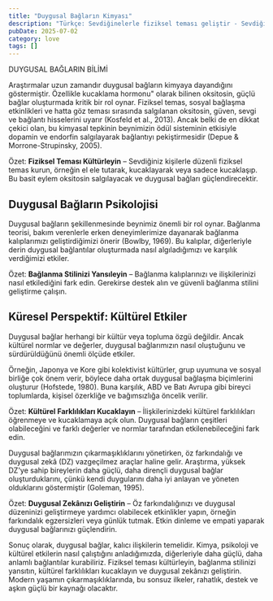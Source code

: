 ```yaml
---
title: "Duygusal Bağların Kimyası"
description: "Türkçe: Sevdiğinelerle fiziksel teması geliştir - Sevdiğinlerle düzenli olarak el ele tutuş, kuca..."
pubDate: 2025-07-02
category: love
tags: []
---
```


DUYGUSAL BAĞLARIN BİLİMİ

Araştırmalar uzun zamandır duygusal bağların kimyaya dayandığını göstermiştir. Özellikle kucaklama hormonu" olarak bilinen oksitosin, güçlü bağlar oluşturmada kritik bir rol oynar. Fiziksel temas, sosyal bağlaşma etkinlikleri ve hatta göz teması sırasında salgılanan oksitosin, güven, sevgi ve bağlantı hisselerini uyarır (Kosfeld et al., 2013). Ancak belki de en dikkat çekici olan, bu kimyasal tepkinin beynimizin ödül sisteminin etkisiyle dopamin ve endorfin salgılayarak bağlantıyı pekiştirmesidir (Depue & Morrone-Strupinsky, 2005).

Özet: **Fiziksel Teması Kültürleyin** – Sevdiğiniz kişilerle düzenli fiziksel temas kurun, örneğin el ele tutarak, kucaklayarak veya sadece kucaklaşıp. Bu basit eylem oksitosin salgılayacak ve duygusal bağları güçlendirecektir.

## **Duygusal Bağların Psikolojisi**

Duygusal bağların şekillenmesinde beynimiz önemli bir rol oynar. Bağlanma teorisi, bakım verenlerle erken deneyimlerimize dayanarak bağlanma kalıplarımızı geliştirdiğimizi önerir (Bowlby, 1969). Bu kalıplar, diğerleriyle derin duygusal bağlantılar oluşturmada nasıl algıladığımızı ve karşılık verdiğimizi etkiler.

Özet: **Bağlanma Stilinizi Yansıleyin** – Bağlanma kalıplarınızı ve ilişkilerinizi nasıl etkilediğini fark edin. Gerekirse destek alın ve güvenli bağlanma stilini geliştirme çalışın.

## **Küresel Perspektif: Kültürel Etkiler**

Duygusal bağlar herhangi bir kültür veya topluma özgü değildir. Ancak kültürel normlar ve değerler, duygusal bağlarımızın nasıl oluştuğunu ve sürdürüldüğünü önemli ölçüde etkiler.

Örneğin, Japonya ve Kore gibi kolektivist kültürler, grup uyumuna ve sosyal birliğe çok önem verir, böylece daha ortak duygusal bağlaşma biçimlerini oluşturur (Hofstede, 1980). Buna karşılık, ABD ve Batı Avrupa gibi bireyci toplumlarda, kişisel özerkliğe ve bağımsızlığa öncelik verilir.

Özet: **Kültürel Farklılıkları Kucaklayın** – İlişkilerinizdeki kültürel farklılıkları öğrenmeye ve kucaklamaya açık olun. Duygusal bağların çeşitleri olabileceğini ve farklı değerler ve normlar tarafından etkilenebileceğini fark edin.

Duygusal bağlarımızın çıkarmaşıklıklarını yönetirken, öz farkındalığı ve duygusal zekâ (DZ) vazgeçilmez araçlar haline gelir. Araştırma, yüksek DZ'ye sahip bireylerin daha güçlü, daha dirençli duygusal bağlar oluşturduklarını, çünkü kendi duygularını daha iyi anlayan ve yöneten olduklarını göstermiştir (Goleman, 1995).

Özet: **Duygusal Zekânızı Geliştirin** – Öz farkındalığınızı ve duygusal düzeninizi geliştirmeye yardımcı olabilecek etkinlikler yapın, örneğin farkındalık egzersizleri veya günlük tutmak. Etkin dinleme ve empati yaparak duygusal bağlarınızı güçlendirin.

Sonuç olarak, duygusal bağlar, kalıcı ilişkilerin temelidir. Kimya, psikoloji ve kültürel etkilerin nasıl çalıştığını anladığımızda, diğerleriyle daha güçlü, daha anlamlı bağlantılar kurabiliriz. Fiziksel teması kültürleyin, bağlanma stilinizi yansıtın, kültürel farklılıkları kucaklayın ve duygusal zekânızı geliştirin. Modern yaşamın çıkarmaşıklıklarında, bu sonsuz ilkeler, rahatlık, destek ve aşkın güçlü bir kaynağı olacaktır.
